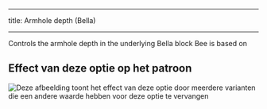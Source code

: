 ***

title: Armhole depth (Bella)

***

Controls the armhole depth in the underlying Bella block Bee is based on

## Effect van deze optie op het patroon

![Deze afbeelding toont het effect van deze optie door meerdere varianten die een andere waarde hebben voor deze optie te vervangen](bee_armholedepth_sample.svg "Effect van deze optie op het patroon")
